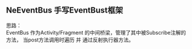 ## NeEventBus 手写EventBust框架 
思路：  
EventBus 作为Activity/Fragment 的中间桥梁，管理了其中被Subscribe注解的方法，
当post方法调用时遍历 并 通过反射执行器方法。

